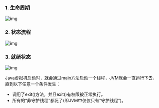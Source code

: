 ### 1. 生命周期



![img](http://pcc.huitogo.club/56859de2152a377140369e33d54e68ad)



### 2. 状态流程



![img](http://pcc.huitogo.club/bfcedab26a6468e994615d5141383bad)



### 3. 就绪状态



![img](http://pcc.huitogo.club/e2dc0f01869379511401d0f816094cb6)



Java虚拟机启动时，就会通过main方法启动一个线程，JVM就会一直运行下去，直到以下任意一个条件发生：

- 调用了exit()方法，并且exit()有权限被正常执行。
- 所有的“非守护线程”都死了(即JVM中仅仅只有“守护线程”)。